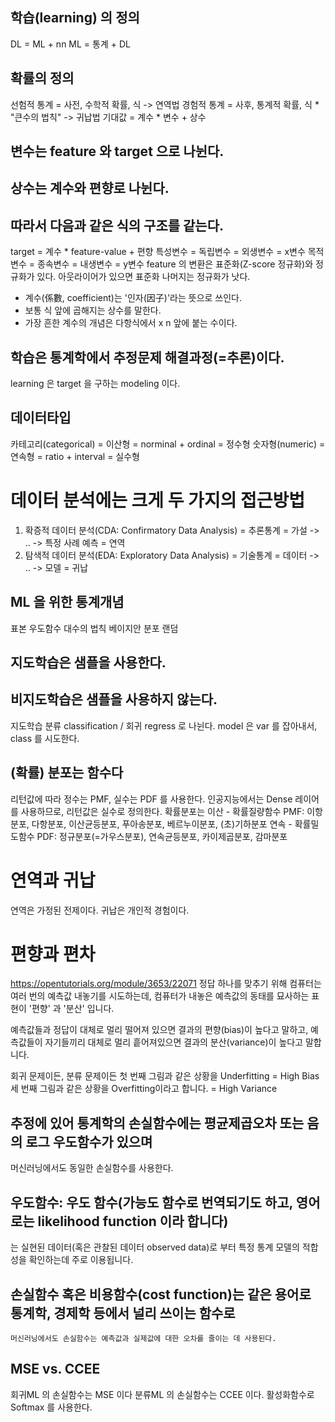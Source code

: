 ## 학습(learning) 의 정의
DL = ML + nn
ML = 통계 + DL
## 확률의 정의
선험적 통계 = 사전, 수학적 확률, 식 -> 연역법
경험적 통계 = 사후,  통계적 확률, 식 * "큰수의 법칙" -> 귀납법
기대값 = 계수 * 변수 + 상수
## 변수는 feature 와 target 으로 나뉜다.
## 상수는 계수와 편향로 나뉜다.
## 따라서 다음과 같은 식의 구조를 같는다.
target = 계수 * feature-value + 편향
특성변수 = 독립변수 = 외생변수 = x변수
목적변수 = 종속변수 = 내생변수 = y변수
feature 의 변환은 표준화(Z-score 정규화)와 정규화가 있다.
아웃라이어가 있으면 표준화 나머지는 정규화가 낫다.

- 계수(係數, coefficient)는 '인자(因子)'라는 뜻으로 쓰인다.
- 보통 식 앞에 곱해지는 상수를 말한다.
- 가장 흔한 계수의 개념은 다항식에서 x n 앞에 붙는 수이다.

## 학습은 통계학에서  추정문제 해결과정(=추론)이다.
learning 은 target 을 구하는 modeling 이다.

## 데이터타입
카테고리(categorical) = 이산형 = norminal + ordinal = 정수형
숫자형(numeric) = 연속형 = ratio + interval = 실수형

# 데이터 분석에는 크게 두 가지의 접근방법
1) 확증적 데이터 분석(CDA: Confirmatory Data Analysis) = 추론통계 = 가설 -> .. -> 특정 사례 예측 = 연역
2) 탐색적 데이터 분석(EDA: Exploratory Data Analysis) = 기술통계 = 데이터 -> .. -> 모델 = 귀납

## ML 을 위한 통계개념
표본
우도함수
대수의 법칙
베이지안
분포
랜덤

## 지도학습은 샘플을 사용한다.
## 비지도학습은 샘플을 사용하지 않는다.

지도학습 분류 classification / 회귀 regress 로 나뉜다.
model 은 var 를 잡아내서, class 를 시도한다.

## (확률) 분포는 함수다
리턴값에 따라 정수는 PMF, 실수는 PDF 를 사용한다.
인공지능에서는 Dense 레이어를 사용하므로, 리턴값은 실수로 정의한다.
확률분포는
이산 - 확률질량함수 PMF: 이항분포, 다항분포, 이산균등분포, 푸아송분포, 베르누이분포, (초)기하분포
연속 - 확률밀도함수 PDF: 정규분포(=가우스분포), 연속균등분포, 카이제곱분포, 감마분포

# 연역과 귀납
연역은 가정된 전제이다.
귀납은 개인적 경험이다.

# 편향과 편차
https://opentutorials.org/module/3653/22071
정답 하나를 맞추기 위해 컴퓨터는 여러 번의 예측값 내놓기를 시도하는데,
컴퓨터가 내놓은 예측값의 동태를 묘사하는 표현이 '편향' 과 '분산' 입니다.

예측값들과 정답이 대체로 멀리 떨어져 있으면 결과의 편향(bias)이 높다고 말하고,
예측값들이 자기들끼리 대체로 멀리 흩어져있으면 결과의 분산(variance)이 높다고 말합니다.

회귀 문제이든, 분류 문제이든
첫 번째 그림과 같은 상황을 Underfitting = High Bias
세 번째 그림과 같은 상황을 Overfitting이라고 합니다. = High Variance

## 추정에 있어 통계학의 손실함수에는 평균제곱오차 또는 음의 로그 우도함수가 있으며
   머신러닝에서도 동일한 손실함수를 사용한다.
## 우도함수: 우도 함수(가능도 함수로 번역되기도 하고, 영어로는 likelihood function 이라 합니다)
는 실현된 데이터(혹은 관찰된 데이터 observed data)로 부터
특정 통계 모델의 적합성을 확인하는데 주로 이용됩니다.
## 손실함수 혹은 비용함수(cost function)는 같은 용어로 통계학, 경제학 등에서 널리 쓰이는 함수로
    머신러닝에서도 손실함수는 예측값과 실제값에 대한 오차를 줄이는 데 사용된다.
## MSE vs. CCEE
회귀ML 의 손실함수는 MSE 이다
분류ML 의 손실함수는 CCEE 이다. 활성화함수로 Softmax 를 사용한다.